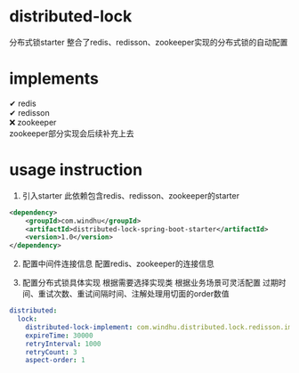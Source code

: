 # distributed-lock
分布式锁starter
整合了redis、redisson、zookeeper实现的分布式锁的自动配置

# implements
✔ redis   
✔ redisson  
❌ zookeeper   
zookeeper部分实现会后续补充上去

# usage instruction
1. 引入starter
此依赖包含redis、redisson、zookeeper的starter
```xml
<dependency>
    <groupId>com.windhu</groupId>
    <artifactId>distributed-lock-spring-boot-starter</artifactId>
    <version>1.0</version>
</dependency>
```

2. 配置中间件连接信息
  配置redis、zookeeper的连接信息

3. 配置分布式锁具体实现
  根据需要选择实现类
  根据业务场景可灵活配置 过期时间、重试次数、重试间隔时间、注解处理用切面的order数值
```yaml
distributed:
  lock:
    distributed-lock-implement: com.windhu.distributed.lock.redisson.impls.RedissonDistributedLock
    expireTime: 30000
    retryInterval: 1000
    retryCount: 3
    aspect-order: 1
```
